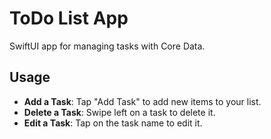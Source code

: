 # ToDo List App

SwiftUI app for managing tasks with Core Data.

## Usage

- **Add a Task**: Tap "Add Task" to add new items to your list.
- **Delete a Task**: Swipe left on a task to delete it.
- **Edit a Task**: Tap on the task name to edit it.
